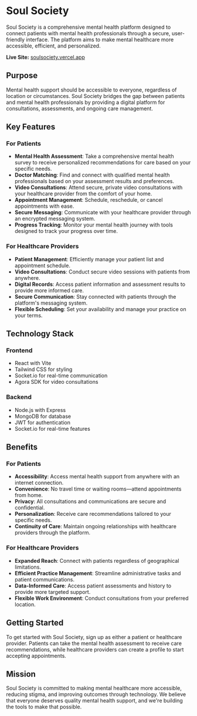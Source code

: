 # Soul Society

Soul Society is a comprehensive mental health platform designed to connect patients with mental health professionals through a secure, user-friendly interface. The platform aims to make mental healthcare more accessible, efficient, and personalized.

**Live Site:** [soulsociety.vercel.app](https://soulsociety.vercel.app)

## Purpose

Mental health support should be accessible to everyone, regardless of location or circumstances. Soul Society bridges the gap between patients and mental health professionals by providing a digital platform for consultations, assessments, and ongoing care management.

## Key Features

### For Patients

- **Mental Health Assessment**: Take a comprehensive mental health survey to receive personalized recommendations for care based on your specific needs.
- **Doctor Matching**: Find and connect with qualified mental health professionals based on your assessment results and preferences.
- **Video Consultations**: Attend secure, private video consultations with your healthcare provider from the comfort of your home.
- **Appointment Management**: Schedule, reschedule, or cancel appointments with ease.
- **Secure Messaging**: Communicate with your healthcare provider through an encrypted messaging system.
- **Progress Tracking**: Monitor your mental health journey with tools designed to track your progress over time.

### For Healthcare Providers

- **Patient Management**: Efficiently manage your patient list and appointment schedule.
- **Video Consultations**: Conduct secure video sessions with patients from anywhere.
- **Digital Records**: Access patient information and assessment results to provide more informed care.
- **Secure Communication**: Stay connected with patients through the platform's messaging system.
- **Flexible Scheduling**: Set your availability and manage your practice on your terms.

## Technology Stack

### Frontend

- React with Vite
- Tailwind CSS for styling
- Socket.io for real-time communication
- Agora SDK for video consultations

### Backend

- Node.js with Express
- MongoDB for database
- JWT for authentication
- Socket.io for real-time features

## Benefits

### For Patients

- **Accessibility**: Access mental health support from anywhere with an internet connection.
- **Convenience**: No travel time or waiting rooms—attend appointments from home.
- **Privacy**: All consultations and communications are secure and confidential.
- **Personalization**: Receive care recommendations tailored to your specific needs.
- **Continuity of Care**: Maintain ongoing relationships with healthcare providers through the platform.

### For Healthcare Providers

- **Expanded Reach**: Connect with patients regardless of geographical limitations.
- **Efficient Practice Management**: Streamline administrative tasks and patient communications.
- **Data-Informed Care**: Access patient assessments and history to provide more targeted support.
- **Flexible Work Environment**: Conduct consultations from your preferred location.

## Getting Started

To get started with Soul Society, sign up as either a patient or healthcare provider. Patients can take the mental health assessment to receive care recommendations, while healthcare providers can create a profile to start accepting appointments.

## Mission

Soul Society is committed to making mental healthcare more accessible, reducing stigma, and improving outcomes through technology. We believe that everyone deserves quality mental health support, and we're building the tools to make that possible.
